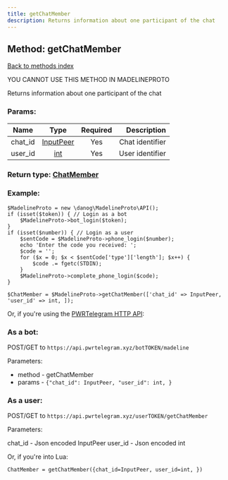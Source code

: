 ```yaml
---
title: getChatMember
description: Returns information about one participant of the chat
---
```

## Method: getChatMember  
[Back to methods index](index.md)


YOU CANNOT USE THIS METHOD IN MADELINEPROTO


Returns information about one participant of the chat

### Params:

| Name     |    Type       | Required | Description |
|----------|:-------------:|:--------:|------------:|
|chat\_id|[InputPeer](../types/InputPeer.md) | Yes|Chat identifier|
|user\_id|[int](../types/int.md) | Yes|User identifier|


### Return type: [ChatMember](../types/ChatMember.md)

### Example:


```
$MadelineProto = new \danog\MadelineProto\API();
if (isset($token)) { // Login as a bot
    $MadelineProto->bot_login($token);
}
if (isset($number)) { // Login as a user
    $sentCode = $MadelineProto->phone_login($number);
    echo 'Enter the code you received: ';
    $code = '';
    for ($x = 0; $x < $sentCode['type']['length']; $x++) {
        $code .= fgetc(STDIN);
    }
    $MadelineProto->complete_phone_login($code);
}

$ChatMember = $MadelineProto->getChatMember(['chat_id' => InputPeer, 'user_id' => int, ]);
```

Or, if you're using the [PWRTelegram HTTP API](https://pwrtelegram.xyz):

### As a bot:

POST/GET to `https://api.pwrtelegram.xyz/botTOKEN/madeline`

Parameters:

* method - getChatMember
* params - `{"chat_id": InputPeer, "user_id": int, }`



### As a user:

POST/GET to `https://api.pwrtelegram.xyz/userTOKEN/getChatMember`

Parameters:

chat_id - Json encoded InputPeer
user_id - Json encoded int



Or, if you're into Lua:

```
ChatMember = getChatMember({chat_id=InputPeer, user_id=int, })
```

